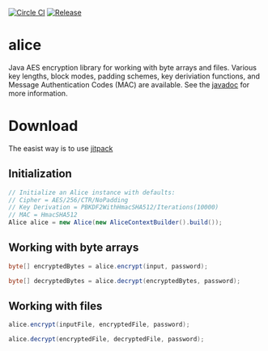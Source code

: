 [![Circle
CI](https://circleci.com/gh/rockaport/alice.svg?style=shield)](https://circleci.com/gh/rockaport/alice)
[![Release](https://jitpack.io/v/rockaport/alice.svg)](https://jitpack.io/#rockaport/alice)

# alice
Java AES encryption library for working with byte arrays and files. Various key lengths, block modes, padding schemes, key deriviation functions, and Message Authentication Codes (MAC) are available. See the [javadoc](https://rockaport.github.io/alice) for more information.

# Download
The easist way is to use [jitpack](https://jitpack.io/#rockaport/alice/0.2.0)

## Initialization
```java
// Initialize an Alice instance with defaults:
// Cipher = AES/256/CTR/NoPadding
// Key Derivation = PBKDF2WithHmacSHA512/Iterations(10000)
// MAC = HmacSHA512
Alice alice = new Alice(new AliceContextBuilder().build());
```

## Working with byte arrays
```java
byte[] encryptedBytes = alice.encrypt(input, password);

byte[] decryptedBytes = alice.decrypt(encryptedBytes, password);
```

## Working with files
```java
alice.encrypt(inputFile, encryptedFile, password);

alice.decrypt(encryptedFile, decryptedFile, password);
```
